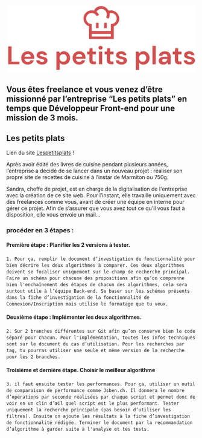 
![alt text](https://github.com/acapolungo/adriencapolungo_7_05102021/blob/main/images/lespetitsplats.jpg)

## Vous êtes freelance et vous venez d’être missionné par l’entreprise “Les petits plats” en temps que Développeur Front-end pour une mission de 3 mois.
## Les petits plats

Lien du site [Lespetitsplats](https://acapolungo.github.io/les_petits_plats) !

Après avoir édité des livres de cuisine pendant plusieurs années, l’entreprise a décidé de se lancer dans un nouveau projet : réaliser son propre site de recettes de cuisine à l’instar de Marmiton ou 750g.

Sandra, cheffe de projet, est en charge de la digitalisation de l'entreprise avec la création de ce site web. Pour l’instant, elle travaille uniquement avec des freelances comme vous, avant de créer une équipe en interne pour gérer ce projet. Afin de s’assurer que vous avez tout ce qu’il vous faut à disposition, elle vous envoie un mail...

### procéder en 3 étapes :
#### Première étape : Planifier les 2 versions à tester.
`1. Pour ça, remplir le document d’investigation de fonctionnalité pour bien décrire les deux algorithmes à comparer. Ces deux algorithmes doivent se focaliser uniquement sur le champ de recherche principal. Faire un schéma pour chacune des propositions afin qu’on comprenne bien l'enchaînement des étapes de chacun des algorithmes, cela sera surtout utile à l’équipe Back-end. Se baser sur les schémas présents dans la fiche d’investigation de la fonctionnalité de Connexion/Inscription mais utilise le formatage que tu veux.`

#### Deuxième étape : Implémenter les deux algorithmes.
`2. Sur 2 branches différentes sur Git afin qu’on conserve bien le code séparé pour chacun. Pour l'implémentation, toutes les infos techniques sont sur le document du cas d’utilisation. Pour les recherches par tag, tu pourras utiliser une seule et même version de la recherche pour les 2 branches.`

#### Troisième et dernière étape. Choisir le meilleur algorithme
`3. il faut ensuite tester les performances. Pour ça, utiliser un outil de comparaison de performance comme Jsben.ch. Il donnera le nombre d’opérations par seconde réalisées par chaque script et permet donc de voir en un clin d’œil quel script est le plus performant. Tester uniquement la recherche principale (pas besoin d’utiliser les filtres). Ensuite on ajoute les résultats à la fiche d’investigation de fonctionnalité rédigée. Terminer le document par la recommandation d’algorithme à garder suite à l'analyse et tes tests.`
